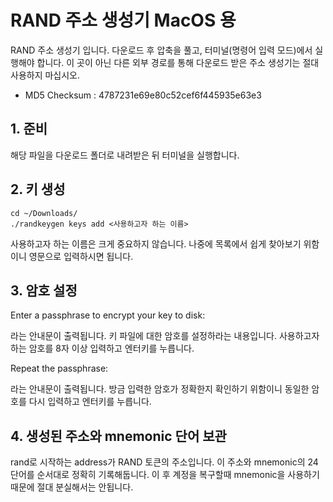 # RAND 주소 생성기 MacOS 용

RAND 주소 생성기 입니다. 다운로드 후 압축을 풀고, 터미널(명령어 입력 모드)에서 실행해야 합니다. 이 곳이 아닌 다른 외부 경로를 통해 다운로드 받은 주소 생성기는 절대 사용하지 마십시오.

- MD5 Checksum : 4787231e69e80c52cef6f445935e63e3

## 1. 준비

해당 파일을 다운로드 폴더로 내려받은 뒤 터미널을 실행합니다.

## 2. 키 생성

    cd ~/Downloads/
    ./randkeygen keys add <사용하고자 하는 이름>

사용하고자 하는 이름은 크게 중요하지 않습니다. 나중에 목록에서 쉽게 찾아보기 위함이니 영문으로 입력하시면 됩니다.

## 3. 암호 설정

Enter a passphrase to encrypt your key to disk:

라는 안내문이 출력됩니다. 키 파일에 대한 암호를 설정하라는 내용입니다. 사용하고자 하는 암호를  8자 이상 입력하고 엔터키를 누릅니다.

Repeat the passphrase:

라는 안내문이 출력됩니다. 방금 입력한 암호가 정확한지 확인하기 위함이니 동일한 암호를 다시 입력하고 엔터키를 누릅니다.

## 4. 생성된 주소와 mnemonic 단어 보관

rand로 시작하는 address가 RAND 토큰의 주소입니다. 이 주소와 mnemonic의 24단어를 순서대로 정확히 기록해둡니다. 이 후 계정을 복구할때 mnemonic을 사용하기 때문에 절대 분실해서는 안됩니다.